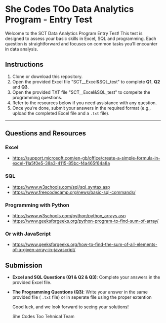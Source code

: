 # She Codes TOo Data Analytics Program - Entry Test

Welcome to the SCT Data Analytics Program Entry Test! This test is designed to assess your basic skills in Excel, SQL and programming. Each question is straightforward and focuses on common tasks you’ll encounter in data analysis.

## Instructions

1. Clone or download this repository.
2. Open the provided Excel file "SCT\_\_Excel&SQL_test" to complete **Q1**, **Q2** and **Q3**.
3. Open the provided TXT file "SCT\_\_Excel&SQL_test" to compelte the programming questions.
4. Refer to the resources below if you need assistance with any question.
5. Once you’re done, submit your answers in the required format (e.g., upload the completed Excel file and a `.txt` file).

---

## Questions and Resources

### Excel

- https://support.microsoft.com/en-gb/office/create-a-simple-formula-in-excel-11a5f0e5-38a3-4115-85bc-f4a465f64a8a

### SQL

- https://www.w3schools.com/sql/sql_syntax.asp
- https://www.freecodecamp.org/news/basic-sql-commands/

### Programming with Python

- https://www.w3schools.com/python/python_arrays.asp
- https://www.geeksforgeeks.org/python-program-to-find-sum-of-array/

### Or with JavaScript

- https://www.geeksforgeeks.org/how-to-find-the-sum-of-all-elements-of-a-given-array-in-javascript/

## Submission

- **Excel and SQL Questions (Q1 & Q2 & Q3)**: Complete your answers in the provided Excel file.
- **The Programming Questions (Q3)**: Write your answer in the same provided file ( `.txt` file) or in seperate file using the proper extention

  Good luck, and we look forward to seeing your solutions!

  She Codes Too Tehnical Team
